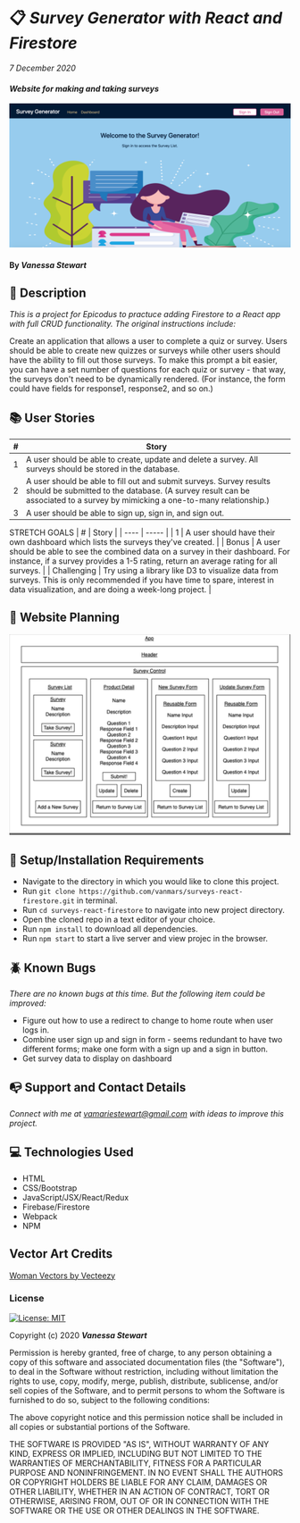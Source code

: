 # :clipboard: _Survey Generator with React and Firestore_

_7 December 2020_

#### _Website for making and taking surveys_
<img src='public/splash.png'>

#### By _**Vanessa Stewart**_

## :mag_right: Description

_This is a project for Epicodus to practuce adding Firestore to a React app with full CRUD functionality. The original instructions include:_

Create an application that allows a user to complete a quiz or survey. Users should be able to create new quizzes or surveys while other users should have the ability to fill out those surveys. To make this prompt a bit easier, you can have a set number of questions for each quiz or survey - that way, the surveys don't need to be dynamically rendered. (For instance, the form could have fields for response1, response2, and so on.)

## :books: User Stories
| #    | Story |
| ---- | ----- |
| 1 | A user should be able to create, update and delete a survey. All surveys should be stored in the database. |
| 2 | A user should be able to fill out and submit surveys. Survey results should be submitted to the database. (A survey result can be associated to a survey by mimicking a one-to-many relationship.) |
| 3 | A user should be able to sign up, sign in, and sign out. |

STRETCH GOALS
| #    | Story |
| ---- | ----- |
| 1 | A user should have their own dashboard which lists the surveys they've created. |
| Bonus | A user should be able to see the combined data on a survey in their dashboard. For instance, if a survey provides a 1-5 rating, return an average rating for all surveys. |
| Challenging | Try using a library like D3 to visualize data from surveys. This is only recommended if you have time to spare, interest in data visualization, and are doing a week-long project. |


## :bookmark_tabs: Website Planning
<img src="./public/surveys-plan.png">

## :wrench: Setup/Installation Requirements
* Navigate to the directory in which you would like to clone this project.
* Run `git clone https://github.com/vanmars/surveys-react-firestore.git` in terminal.
* Run `cd surveys-react-firestore` to navigate into new project directory.
* Open the cloned repo in a text editor of your choice.
* Run `npm install` to download all dependencies.
* Run `npm start` to start a live server and view projec in the browser.

## :beetle: Known Bugs
_There are no known bugs at this time. But the following item could be improved:_

* Figure out how to use a redirect to change to home route when user logs in.
* Combine user sign up and sign in form - seems redundant to have two different forms; make one form with a sign up and a sign in button.
* Get survey data to display on dashboard


## :mailbox_with_no_mail: Support and Contact Details
_Connect with me at vamariestewart@gmail.com with ideas to improve this project._

## :computer: Technologies Used
* HTML
* CSS/Bootstrap
* JavaScript/JSX/React/Redux
* Firebase/Firestore
* Webpack
* NPM

## Vector Art Credits
<a href="https://www.vecteezy.com/free-vector/woman">Woman Vectors by Vecteezy</a>

### License

[![License: MIT](https://img.shields.io/badge/License-MIT-yellow.svg)](https://opensource.org/licenses/MIT)

Copyright (c) 2020 **_Vanessa Stewart_** 

Permission is hereby granted, free of charge, to any person obtaining a copy of this software and associated documentation files (the "Software"), to deal in the Software without restriction, including without limitation the rights to use, copy, modify, merge, publish, distribute, sublicense, and/or sell copies of the Software, and to permit persons to whom the Software is furnished to do so, subject to the following conditions:

The above copyright notice and this permission notice shall be included in all copies or substantial portions of the Software.

THE SOFTWARE IS PROVIDED "AS IS", WITHOUT WARRANTY OF ANY KIND, EXPRESS OR IMPLIED, INCLUDING BUT NOT LIMITED TO THE WARRANTIES OF MERCHANTABILITY, FITNESS FOR A PARTICULAR PURPOSE AND NONINFRINGEMENT. IN NO EVENT SHALL THE AUTHORS OR COPYRIGHT HOLDERS BE LIABLE FOR ANY CLAIM, DAMAGES OR OTHER LIABILITY, WHETHER IN AN ACTION OF CONTRACT, TORT OR OTHERWISE, ARISING FROM, OUT OF OR IN CONNECTION WITH THE SOFTWARE OR THE USE OR OTHER DEALINGS IN THE SOFTWARE.
